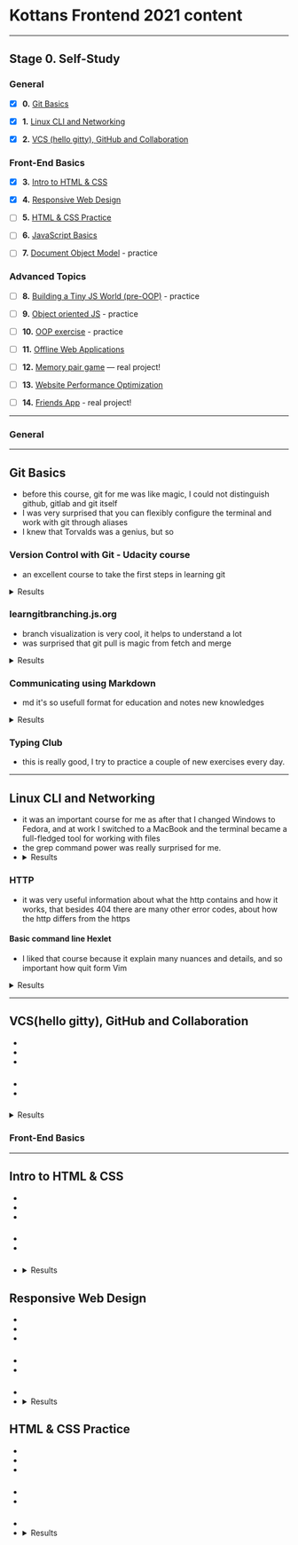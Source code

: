 # Kottans Frontend 2021 content

---

## Stage 0. Self-Study

### General

- [x] **0.** [Git Basics](#task0)

- [x] **1.** [Linux CLI and Networking](#task1)

- [x] **2.** [VCS (hello gitty), GitHub and Collaboration](#task2)

### Front-End Basics

- [x] **3.** [Intro to HTML & CSS](#task3)

- [x] **4.** [Responsive Web Design](#task4)

- [ ] **5.** [HTML & CSS Practice](#task5)

- [ ] **6.** [JavaScript Basics](#task6)

- [ ] **7.** [Document Object Model](#task7) - practice

### Advanced Topics

- [ ] **8.** [Building a Tiny JS World (pre-OOP)](#task8) - practice

- [ ] **9.** [Object oriented JS](#task9) - practice

- [ ] **10.** [OOP exercise](#task10) - practice

- [ ] **11.** [Offline Web Applications](#task11)

- [ ] **12.** [Memory pair game](#task12) — real project!

- [ ] **13.** [Website Performance Optimization](#task13)

- [ ] **14.** [Friends App](#task14) - real project!

---

### General

---

## Git Basics <span id="task0"></span>

- before this course, git for me was like magic, I could not distinguish github, gitlab and git itself
- I was very surprised that you can flexibly configure the terminal and work with git through aliases
- I knew that Torvalds was a genius, but so

### Version Control with Git - Udacity course

- an excellent course to take the first steps in learning git
<details><summary>Results</summary>
  <p>
![Screenshot-image-link](https://github.com/SergeyShytikov/kottans-frontend/blob/main/task_git_basic/Udacity%20Git.png)
</p>
</details>

### learngitbranching.js.org

- branch visualization is very cool, it helps to understand a lot
- was surprised that git pull is magic from fetch and merge
<details><summary>Results</summary>
  <p>
![Screenshot-image-link](https://github.com/SergeyShytikov/kottans-frontend/blob/main/task_git_basic/learnbranching2.png)
![Screenshot-image-link](https://github.com/SergeyShytikov/kottans-frontend/blob/main/task_git_basic/learngitbranching1.png)
</p>
</details>

### Communicating using Markdown

- md it's so usefull format for education and notes new knowledges
<details><summary>Results</summary>
<p>
![Screenshot-image-link](https://github.com/SergeyShytikov/kottans-frontend/blob/main/task_git_basic/github%20markdown.png)
</p>
</details>

### Typing Club

- this is really good, I try to practice a couple of new exercises every day.

---

## Linux CLI and Networking <span id="task1"></span>

- it was an important course for me as after that I changed Windows to Fedora,
  and at work I switched to a MacBook and the terminal became a full-fledged tool for working with files
- the grep command power was really surprised for me.
- <details><summary>Results</summary>
  <p>
  ![Screenshot-image-link]()
  </p>
  </details>

### HTTP

- it was very useful information about what the http contains and how it works, that besides 404 there are many other error codes, about how the http differs from the https

#### Basic command line Hexlet

- I liked that course because it explain many nuances and details, and so important how quit form Vim
<details><summary>Results</summary>
  <p>
  ![Screenshot-image-link]()
  </p>
  </details>

---

## VCS(hello gitty), GitHub and Collaboration <span id="task2"></span>

-
-
-

###

-
-

###

<details><summary>Results</summary>
  <p>
  ![Screenshot-image-link]()
  </p>
  </details>

### Front-End Basics

---

## Intro to HTML & CSS <span id="task3"></span>

-
-
-

###

-
-

###

- <details><summary>Results</summary>
  <p>
  ![Screenshot-image-link]()
  </p>
  </details>

## Responsive Web Design <span id="task4"></span>

-
-
-

###

-
-

###

-
- <details><summary>Results</summary>
  <p>
  ![Screenshot-image-link]()
  </p>
  </details>

## HTML & CSS Practice <span id="task5"></span>

-
-
-

###

-
-

###

-
- <details><summary>Results</summary>
  <p>
  ![Screenshot-image-link]()
  </p>
  </details>
